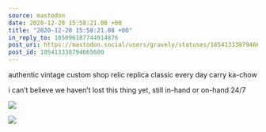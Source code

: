 ```yaml
---
source: mastodon
date: 2020-12-20 15:58:21.08 +00
title: "2020-12-20 15:58:21.08 +00"
in_reply_to: 105096187744914876
post_uri: https://mastodon.social/users/gravely/statuses/105413338794665600
post_id: 105413338794665600
---
```

authentic vintage custom shop relic replica classic every day carry ka-chow

i can’t believe we haven’t lost this thing yet, still in-hand or on-hand 24/7


![](/images/105413338658432322.jpg)

![](/images/105413338757682522.jpg)

